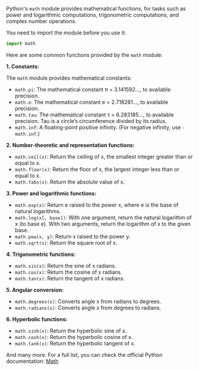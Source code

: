 Python's `math` module provides mathematical functions, for tasks such as power and logarithmic computations, trigonometric computations, and complex number operations.

You need to import the module before you use it:

```python
import math
```

Here are some common functions provided by the `math` module:

**1. Constants:**

The `math` module provides mathematical constants:

- `math.pi`: The mathematical constant π = 3.141592..., to available precision.
- `math.e`: The mathematical constant e = 2.718281..., to available precision.
- `math.tau`: The mathematical constant τ = 6.283185..., to available precision. Tau is a circle’s circumference divided by its radius.
- `math.inf`: A floating-point positive infinity. (For negative infinity, use `-math.inf`.)

**2. Number-theoretic and representation functions:**

- `math.ceil(x)`: Return the ceiling of x, the smallest integer greater than or equal to x.
- `math.floor(x)`: Return the floor of x, the largest integer less than or equal to x.
- `math.fabs(x)`: Return the absolute value of x.

**3. Power and logarithmic functions:**

- `math.exp(x)`: Return e raised to the power x, where e is the base of natural logarithms.
- `math.log(x[, base])`: With one argument, return the natural logarithm of x (to base e). With two arguments, return the logarithm of x to the given base.
- `math.pow(x, y)`: Return x raised to the power y.
- `math.sqrt(x)`: Return the square root of x.

**4. Trigonometric functions:**

- `math.sin(x)`: Return the sine of x radians.
- `math.cos(x)`: Return the cosine of x radians.
- `math.tan(x)`: Return the tangent of x radians.

**5. Angular conversion:**

- `math.degrees(x)`: Converts angle x from radians to degrees.
- `math.radians(x)`: Converts angle x from degrees to radians.

**6. Hyperbolic functions:**

- `math.sinh(x)`: Return the hyperbolic sine of x.
- `math.cosh(x)`: Return the hyperbolic cosine of x.
- `math.tanh(x)`: Return the hyperbolic tangent of x.

And many more. For a full list, you can check the official Python documentation: [Math](https://docs.python.org/3/library/math.html)